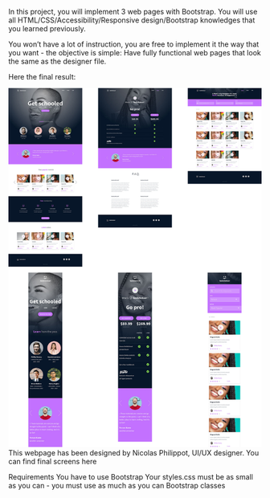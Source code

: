 In this project, you will implement 3 web pages with Bootstrap. You will use all HTML/CSS/Accessibility/Responsive design/Bootstrap knowledges that you learned previously.

You won’t have a lot of instruction, you are free to implement it the way that you want - the objective is simple: Have fully functional web pages that look the same as the designer file.

Here the final result:


![Alt text](3c71cc99d2fc1c12a3d3.jpg)
This webpage has been designed by Nicolas Philippot, UI/UX designer. You can find final screens here

Requirements
You have to use Bootstrap
Your styles.css must be as small as you can - you must use as much as you can Bootstrap classes